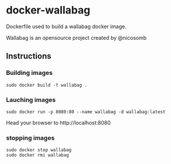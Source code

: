 # docker-wallabag

Dockerfile used to build a wallabag docker image.

Wallabag is an opensource project created by @nicosomb

## Instructions

### Building images
```
sudo docker build -t wallabag .
```

### Lauching images
```
sudo docker run -p 8080:80 --name wallabag -d wallabag:latest
```
Head your browser to http://localhost:8080

### stopping images
```
sudo docker stop wallabag
sudo docker rmi wallabag
```
